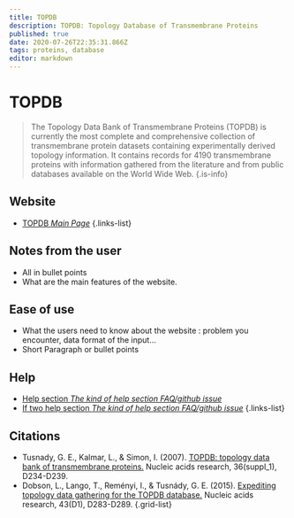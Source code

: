 ```yaml
---
title: TOPDB
description: TOPDB: Topology Database of Transmembrane Proteins
published: true
date: 2020-07-26T22:35:31.866Z
tags: proteins, database
editor: markdown
---
```


# TOPDB

> The Topology Data Bank of Transmembrane Proteins (TOPDB) is currently the most complete and comprehensive collection of transmembrane protein datasets containing experimentally derived topology information. It contains records for 4190 transmembrane proteins with information gathered from the literature and from public databases available on the World Wide Web.
{.is-info}

 
## Website 

- [TOPDB *Main Page*](http://topdb.enzim.hu/)
 {.links-list}


 ## Notes from the user
 
 - All in bullet points
 - What are the main features of the website.

 
 ## Ease of use

- What the users need to know about the website : problem you encounter, data format of the input...
- Short Paragraph or bullet points


## Help

- [Help section *The kind of help section FAQ/github issue*](https://url_of_the_help_page)
- [If two help section *The kind of help section FAQ/github issue*](https://url_of_the_help_page)
{.links-list}


## Citations

- Tusnady, G. E., Kalmar, L., & Simon, I. (2007). [TOPDB: topology data bank of transmembrane proteins.](https://academic.oup.com/nar/article/36/suppl_1/D234/2505901) Nucleic acids research, 36(suppl_1), D234-D239.
-	Dobson, L., Lango, T., Reményi, I., & Tusnády, G. E. (2015). [Expediting topology data gathering for the TOPDB database.](https://academic.oup.com/nar/article/43/D1/D283/2437752) Nucleic acids research, 43(D1), D283-D289.
{.grid-list}